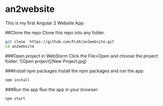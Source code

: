 # an2website
This is my first Angular 2 Website App

##Clone the repo
Clone this repo into any folder.
```bash
git clone  https://github.com/FL4X/an2website.git
cd an2website
```

###Open project in WebStorm
Click the File>Open and choose the project folder:
![Open project](New Project.jpg)


###Install npm packages
Install the npm packages and run the app:

```bash
npm install
```

###Run the app
Run the app in your browser:

```bash
npm start
```
